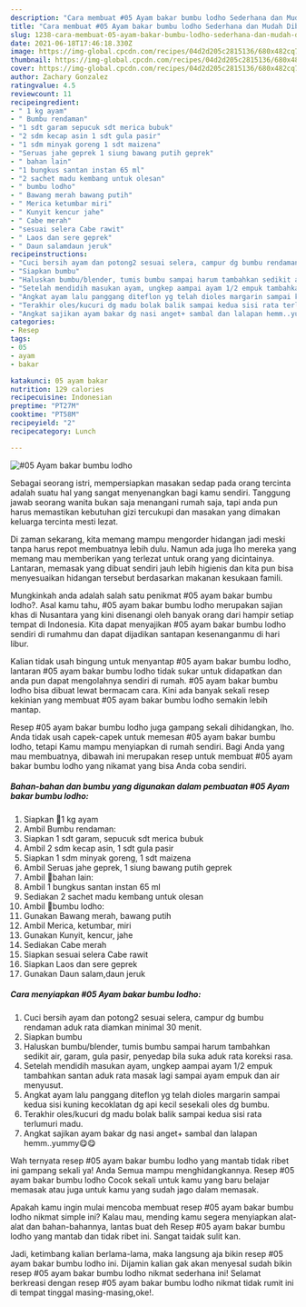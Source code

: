 ```yaml
---
description: "Cara membuat #05 Ayam bakar bumbu lodho Sederhana dan Mudah Dibuat"
title: "Cara membuat #05 Ayam bakar bumbu lodho Sederhana dan Mudah Dibuat"
slug: 1238-cara-membuat-05-ayam-bakar-bumbu-lodho-sederhana-dan-mudah-dibuat
date: 2021-06-18T17:46:18.330Z
image: https://img-global.cpcdn.com/recipes/04d2d205c2815136/680x482cq70/05-ayam-bakar-bumbu-lodho-foto-resep-utama.jpg
thumbnail: https://img-global.cpcdn.com/recipes/04d2d205c2815136/680x482cq70/05-ayam-bakar-bumbu-lodho-foto-resep-utama.jpg
cover: https://img-global.cpcdn.com/recipes/04d2d205c2815136/680x482cq70/05-ayam-bakar-bumbu-lodho-foto-resep-utama.jpg
author: Zachary Gonzalez
ratingvalue: 4.5
reviewcount: 11
recipeingredient:
- " 1 kg ayam"
- " Bumbu rendaman"
- "1 sdt garam sepucuk sdt merica bubuk"
- "2 sdm kecap asin 1 sdt gula pasir"
- "1 sdm minyak goreng 1 sdt maizena"
- "Seruas jahe geprek 1 siung bawang putih geprek"
- " bahan lain"
- "1 bungkus santan instan 65 ml"
- "2 sachet madu kembang untuk olesan"
- " bumbu lodho"
- " Bawang merah bawang putih"
- " Merica ketumbar miri"
- " Kunyit kencur jahe"
- " Cabe merah"
- "sesuai selera Cabe rawit"
- " Laos dan sere geprek"
- " Daun salamdaun jeruk"
recipeinstructions:
- "Cuci bersih ayam dan potong2 sesuai selera, campur dg bumbu rendaman aduk rata diamkan minimal 30 menit."
- "Siapkan bumbu"
- "Haluskan bumbu/blender, tumis bumbu sampai harum tambahkan sedikit air, garam, gula pasir, penyedap bila suka aduk rata koreksi rasa."
- "Setelah mendidih masukan ayam, ungkep aampai ayam 1/2 empuk tambahkan santan aduk rata masak lagi sampai ayam empuk dan air menyusut."
- "Angkat ayam lalu panggang diteflon yg telah dioles margarin sampai kedua sisi kuning kecoklatan dg api kecil sesekali oles dg bumbu."
- "Terakhir oles/kucuri dg madu bolak balik sampai kedua sisi rata terlumuri madu."
- "Angkat sajikan ayam bakar dg nasi anget+ sambal dan lalapan hemm..yummy😋😋"
categories:
- Resep
tags:
- 05
- ayam
- bakar

katakunci: 05 ayam bakar 
nutrition: 129 calories
recipecuisine: Indonesian
preptime: "PT27M"
cooktime: "PT58M"
recipeyield: "2"
recipecategory: Lunch

---
```



![#05 Ayam bakar bumbu lodho](https://img-global.cpcdn.com/recipes/04d2d205c2815136/680x482cq70/05-ayam-bakar-bumbu-lodho-foto-resep-utama.jpg)

Sebagai seorang istri, mempersiapkan masakan sedap pada orang tercinta adalah suatu hal yang sangat menyenangkan bagi kamu sendiri. Tanggung jawab seorang  wanita bukan saja menangani rumah saja, tapi anda pun harus memastikan kebutuhan gizi tercukupi dan masakan yang dimakan keluarga tercinta mesti lezat.

Di zaman  sekarang, kita memang mampu mengorder hidangan jadi meski tanpa harus repot membuatnya lebih dulu. Namun ada juga lho mereka yang memang mau memberikan yang terlezat untuk orang yang dicintainya. Lantaran, memasak yang dibuat sendiri jauh lebih higienis dan kita pun bisa menyesuaikan hidangan tersebut berdasarkan makanan kesukaan famili. 



Mungkinkah anda adalah salah satu penikmat #05 ayam bakar bumbu lodho?. Asal kamu tahu, #05 ayam bakar bumbu lodho merupakan sajian khas di Nusantara yang kini disenangi oleh banyak orang dari hampir setiap tempat di Indonesia. Kita dapat menyajikan #05 ayam bakar bumbu lodho sendiri di rumahmu dan dapat dijadikan santapan kesenanganmu di hari libur.

Kalian tidak usah bingung untuk menyantap #05 ayam bakar bumbu lodho, lantaran #05 ayam bakar bumbu lodho tidak sukar untuk didapatkan dan anda pun dapat mengolahnya sendiri di rumah. #05 ayam bakar bumbu lodho bisa dibuat lewat bermacam cara. Kini ada banyak sekali resep kekinian yang membuat #05 ayam bakar bumbu lodho semakin lebih mantap.

Resep #05 ayam bakar bumbu lodho juga gampang sekali dihidangkan, lho. Anda tidak usah capek-capek untuk memesan #05 ayam bakar bumbu lodho, tetapi Kamu mampu menyiapkan di rumah sendiri. Bagi Anda yang mau membuatnya, dibawah ini merupakan resep untuk membuat #05 ayam bakar bumbu lodho yang nikamat yang bisa Anda coba sendiri.

<!--inarticleads1-->

##### Bahan-bahan dan bumbu yang digunakan dalam pembuatan #05 Ayam bakar bumbu lodho:

1. Siapkan  🐓1 kg ayam
1. Ambil  Bumbu rendaman:
1. Siapkan 1 sdt garam, sepucuk sdt merica bubuk
1. Ambil 2 sdm kecap asin, 1 sdt gula pasir
1. Siapkan 1 sdm minyak goreng, 1 sdt maizena
1. Ambil Seruas jahe geprek, 1 siung bawang putih geprek
1. Ambil  🍒bahan lain:
1. Ambil 1 bungkus santan instan 65 ml
1. Sediakan 2 sachet madu kembang untuk olesan
1. Ambil  🍒bumbu lodho:
1. Gunakan  Bawang merah, bawang putih
1. Ambil  Merica, ketumbar, miri
1. Gunakan  Kunyit, kencur, jahe
1. Sediakan  Cabe merah
1. Siapkan sesuai selera Cabe rawit
1. Siapkan  Laos dan sere geprek
1. Gunakan  Daun salam,daun jeruk




<!--inarticleads2-->

##### Cara menyiapkan #05 Ayam bakar bumbu lodho:

1. Cuci bersih ayam dan potong2 sesuai selera, campur dg bumbu rendaman aduk rata diamkan minimal 30 menit.
1. Siapkan bumbu
1. Haluskan bumbu/blender, tumis bumbu sampai harum tambahkan sedikit air, garam, gula pasir, penyedap bila suka aduk rata koreksi rasa.
1. Setelah mendidih masukan ayam, ungkep aampai ayam 1/2 empuk tambahkan santan aduk rata masak lagi sampai ayam empuk dan air menyusut.
1. Angkat ayam lalu panggang diteflon yg telah dioles margarin sampai kedua sisi kuning kecoklatan dg api kecil sesekali oles dg bumbu.
1. Terakhir oles/kucuri dg madu bolak balik sampai kedua sisi rata terlumuri madu.
1. Angkat sajikan ayam bakar dg nasi anget+ sambal dan lalapan hemm..yummy😋😋




Wah ternyata resep #05 ayam bakar bumbu lodho yang mantab tidak ribet ini gampang sekali ya! Anda Semua mampu menghidangkannya. Resep #05 ayam bakar bumbu lodho Cocok sekali untuk kamu yang baru belajar memasak atau juga untuk kamu yang sudah jago dalam memasak.

Apakah kamu ingin mulai mencoba membuat resep #05 ayam bakar bumbu lodho nikmat simple ini? Kalau mau, mending kamu segera menyiapkan alat-alat dan bahan-bahannya, lantas buat deh Resep #05 ayam bakar bumbu lodho yang mantab dan tidak ribet ini. Sangat taidak sulit kan. 

Jadi, ketimbang kalian berlama-lama, maka langsung aja bikin resep #05 ayam bakar bumbu lodho ini. Dijamin kalian gak akan menyesal sudah bikin resep #05 ayam bakar bumbu lodho nikmat sederhana ini! Selamat berkreasi dengan resep #05 ayam bakar bumbu lodho nikmat tidak rumit ini di tempat tinggal masing-masing,oke!.

